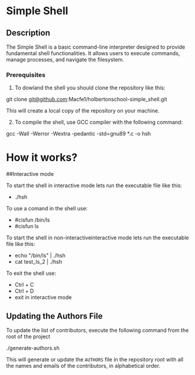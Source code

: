 # Simple Shell

## Description

The Simple Shell is a basic command-line interpreter designed to provide fundamental shell functionalities. It allows users to execute commands, manage processes, and navigate the filesystem.

### Prerequisites

1. To dowland the shell you should clone the repository like this:

git clone git@github.com:Macfe1/holbertonschool-simple_shell.git

This will create a local copy of the repository on your machine.


2. To compile the shell, use GCC compiler with the following command:

gcc -Wall -Werror -Wextra -pedantic -std=gnu89 *.c -o hsh

# How it works?

##Interactive mode

To start the shell in interactive mode lets run the executable file like this:

* ./hsh

To use a comand in the shell use:

* #cisfun /bin/ls
* #cisfun ls

To start the shell in non-interactiveinteractive mode lets run the executable file like this:

* echo "/bin/ls" | ./hsh
* cat test_ls_2 | ./hsh

To exit the shell use:

* Ctrl + C
* Ctrl + D
* exit in interactive mode



## Updating the Authors File

To update the list of contributors, execute the following command from the root of the project

./generate-authors.sh

This will generate or update the `AUTHORS` file in the repository root with all the names and emails of the contributors, in alphabetical order.

